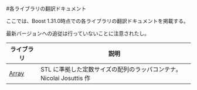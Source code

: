 #各ライブラリの翻訳ドキュメント

ここでは、Boost 1.31.0時点での各ライブラリの翻訳ドキュメントを掲載する。

最新バージョンへの追従は行っていないことに注意されたし。

| ライブラリ | 説明 |
|---------------------------|------|
| [Array](./array/index.md) | STL に準拠した定数サイズの配列のラッパコンテナ。Nicolai Josuttis 作 |

